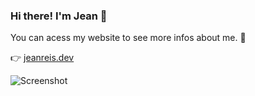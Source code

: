 ### Hi there! I'm Jean 👋

You can acess my website to see more infos about me. 🤠

👉 [jeanreis.dev](https://www.jeanreis.dev)


![Screenshot](https://user-images.githubusercontent.com/56928460/190211830-750fd4eb-d329-419a-a4ca-671684649cfe.PNG)
